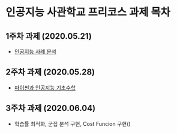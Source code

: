 #  인공지능 사관학교 프리코스 과제 목차

## 1주차 과제 (2020.05.21)
* [인공지능 사례 분석](https://github.com/hye-ran/Ran/blob/master/Untitled0.ipynb)

## 2주차 과제 (2020.05.28)
* [파이썬과 인공지능 기초수학](https://nbviewer.jupyter.org/github/hye-ran/Ran/blob/16ed592224aa1dfb0253be7ba9850c327196acad/2%E1%84%8C%E1%85%AE%E1%84%8E%E1%85%A1%E1%84%80%E1%85%AA%E1%84%8C%E1%85%A6%20.ipynb)

## 3주차 과제 (2020.06.04)
* 학습률 최적화, 군집 분석 구현, Cost Funcion 구현()
